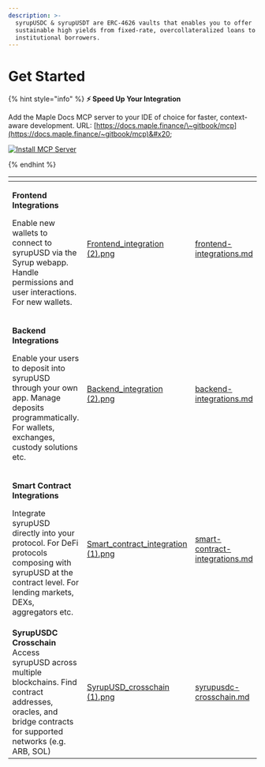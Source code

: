 ```yaml
---
description: >-
  syrupUSDC & syrupUSDT are ERC-4626 vaults that enables you to offer
  sustainable high yields from fixed-rate, overcollateralized loans to
  institutional borrowers.
---
```


# Get Started

{% hint style="info" %}
**⚡️ Speed Up Your Integration**

Add the Maple Docs MCP server to your IDE of choice for faster, context-aware development.                             URL: [https://docs.maple.finance/\~gitbook/mcp](https://docs.maple.finance/~gitbook/mcp)&#x20;

[![Install MCP Server](https://cursor.com/deeplink/mcp-install-dark.svg)](cursor://anysphere.cursor-deeplink/mcp/install?name=maple-docs\&config=eyJjb21tYW5kIjoibnB4IC15IEBtb2RlbGNvbnRleHRwcm90b2NvbC9zZXJ2ZXItZ2l0Ym9vayBodHRwczovL2RvY3MubWFwbGUuZmluYW5jZSJ9)&#x20;


{% endhint %}

<table data-card-size="large" data-view="cards"><thead><tr><th></th><th data-hidden data-card-cover data-type="files"></th><th data-hidden data-card-target data-type="content-ref"></th></tr></thead><tbody><tr><td><p><strong>Frontend Integrations</strong></p><p>Enable new wallets to connect to syrupUSD via the Syrup webapp. Handle permissions and user interactions. For new wallets.</p></td><td><a href="../.gitbook/assets/Frontend_integration (2).png">Frontend_integration (2).png</a></td><td><a href="frontend-integrations.md">frontend-integrations.md</a></td></tr><tr><td><p><strong>Backend Integrations</strong></p><p>Enable your users to deposit into syrupUSD through your own app. Manage deposits programmatically. For wallets, exchanges, custody solutions etc.</p></td><td><a href="../.gitbook/assets/Backend_integration (2).png">Backend_integration (2).png</a></td><td><a href="backend-integrations.md">backend-integrations.md</a></td></tr><tr><td><p><strong>Smart Contract Integrations</strong></p><p>Integrate syrupUSD directly into your protocol. For DeFi protocols composing with syrupUSD at the contract level. For lending markets, DEXs, aggregators etc.</p></td><td><a href="../.gitbook/assets/Smart_contract_integration (1).png">Smart_contract_integration (1).png</a></td><td><a href="smart-contract-integrations.md">smart-contract-integrations.md</a></td></tr><tr><td><strong>SyrupUSDC Crosschain</strong><br>Access syrupUSD across multiple blockchains. Find contract addresses, oracles, and bridge contracts for supported networks (e.g. ARB, SOL)</td><td><a href="../.gitbook/assets/SyrupUSD_crosschain (1).png">SyrupUSD_crosschain (1).png</a></td><td><a href="syrupusdc-crosschain.md">syrupusdc-crosschain.md</a></td></tr></tbody></table>
